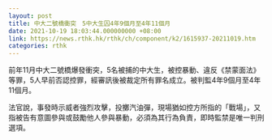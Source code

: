 ```yaml
---
layout: post
title: 中大二號橋衝突　5中大生囚4年9個月至4年11個月
date: 2021-10-19 18:03:44.000000000 +08:00
link: https://news.rthk.hk/rthk/ch/component/k2/1615937-20211019.htm
categories: rthk
---
```


前年11月中大二號橋爆發衝突，5名被捕的中大生，被控暴動、違反《禁蒙面法》等罪，5人早前否認控罪，經審訊後被裁定所有罪名成立。被判監4年9個月至4年11個月。

法官說，事發時示威者強烈攻擊，投擲汽油彈，現場猶如控方所指的「戰場」，又指被告有意圖參與或鼓勵他人參與暴動，必須為其行為負責，即時監禁是唯一判刑選項。
